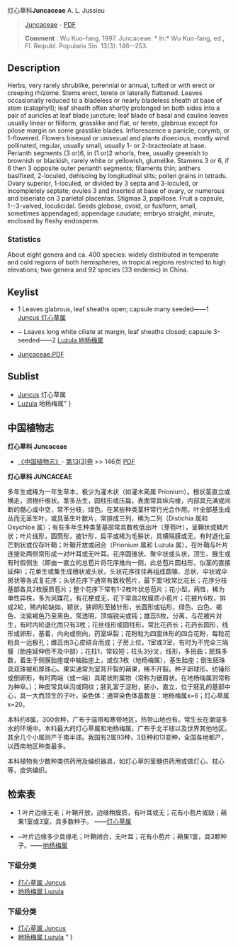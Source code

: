 灯心草科**Juncaceae** A. L. Jussieu

> [Juncaceae](http://www.iplant.cn/info/Juncaceae?t=foc) - [PDF](http://www.iplant.cn/foc/pdf/Juncaceae.pdf)

> **Comment** : 
> Wu Kuo-fang. 1997. Juncaceae. * In:* Wu Kuo-fang, ed., Fl. Reipubl. Popularis Sin. 13(3): 146--253.

## Description

Herbs, very rarely shrublike, perennial or annual, tufted or with erect or creeping rhizome. Stems erect, terete or laterally flattened. Leaves occasionally reduced to a bladeless or nearly bladeless sheath at base of stem (cataphyll); leaf sheath often shortly prolonged on both sides into a pair of auricles at leaf blade juncture; leaf blade of basal and cauline leaves usually linear or filiform, grasslike and flat, or terete, glabrous except for pilose margin on some grasslike blades. Inflorescence a panicle, corymb, or 1-flowered. Flowers bisexual or unisexual and plants dioecious, mostly wind pollinated, regular, usually small, usually 1- or 2-bracteolate at base. Perianth segments (3 or)6, in (1 or)2 whorls, free, usually greenish to brownish or blackish, rarely white or yellowish, glumelike. Stamens 3 or 6, if 6 then 3 opposite outer perianth segments; filaments thin; anthers basifixed, 2-loculed, dehiscing by longitudinal slits; pollen grains in tetrads. Ovary superior, 1-loculed, or divided by 3 septa and 3-loculed, or incompletely septate; ovules 3 and inserted at base of ovary, or numerous and biseriate on 3 parietal placentas. Stigmas 3, papillose. Fruit a capsule, 1--3-valved, loculicidal. Seeds globose, ovoid, or fusiform, small, sometimes appendaged; appendage caudate; embryo straight, minute, enclosed by fleshy endosperm.

### Statistics
About eight genera and ca. 400 species: widely distributed in temperate and cold regions of both hemispheres, in tropical regions restricted to high elevations; two genera and 92 species (33 endemic) in China.

## Keylist

* 1 Leaves glabrous, leaf sheaths open; capsule many seeded——1 [Juncus 灯心草属](http://www.iplant.cn/info/Juncus?t=foc)
* ~ Leaves long white ciliate at margin, leaf sheaths closed; capsule 3-seeded——2 [Luzula 地杨梅属](http://www.iplant.cn/info/Luzula?t=foc)

* [Juncaceae.PDF](http://www.iplant.cn/foc/pdf/Juncaceae.pdf)

## Sublist

* [Juncus](http://www.iplant.cn/info/Juncus?t=foc)
 灯心草属
* [Luzula](http://www.iplant.cn/info/Luzula?t=foc) 地杨梅属"
}
## 中国植物志

**灯心草科 Juncaceae**

* [《中国植物志》](http://www.iplant.cn/frps)- [第13(3)卷](http://www.iplant.cn/frps/vol/13(3)) >> 146页 [PDF](http://www.iplant.cn/frps/pdf/13(3)/146z.pdf)

**灯心草科 JUNCACEAE**

多年生或稀为一年生草本，极少为灌木状（如灌木蔺属 Prionium）。根状茎直立或横走，须根纤维状。茎多丛生，圆柱形或压扁，表面常具纵沟棱，内部具充满或间断的髓心或中空，常不分枝，绿色。在某些种类茎秆常行光合作用。叶全部基生成丛而无茎生叶，或具茎生叶数片，常排成三列，稀为二列（Distichia 属和 Oxychloe 属）；有些多年生种类茎基部常具数枚低出叶（芽苞叶），呈鞘状或鳞片状；叶片线形，圆筒形，披针形，扁平或稀为毛鬃状，具横隔膜或无，有时退化呈芒刺状或仅存叶鞘；叶鞘开放或闭合（Prionium 属和 Luzula 属），在叶鞘与叶片连接处两侧常形成一对叶耳或无叶耳。花序圆锥状、聚伞状或头状，顶生、腋生或有时假侧生（即由一直立的总苞片将花序推向一侧，此总苞片圆柱形，似茎的直接延伸）；花单生或集生成穗状或头状，头状花序往往再组成圆锥、总状、伞状或伞房状等各式复花序；头状花序下通常有数枚苞片，最下面1枚常比花长；花序分枝基部各具2枚膜质苞片；整个花序下常有1-2枚叶状总苞片；花小型，两性，稀为单性异株，多为风媒花，有花梗或无，花下常具2枚膜质小苞片；花被片6枚，排成2轮，稀内轮缺如，颖状，狭卵形至披针形，长圆形或钻形，绿色、白色、褐色、淡紫褐色乃至黑色，常透明，顶端锐尖或钝；雄蕊6枚，分离，与花被片对生，有时内轮退化而只有3枚；花丝线形或圆柱形，常比花药长；花药长圆形，线形或卵形，基着，内向或侧向，药室纵裂；花粉粒为四面体形的四合花粉，每粒花粉具一远极孔；雌蕊由3心皮结合而成；子房上位，1室或3室，有时为不完全三隔膜（胎座延伸但不及中部）；花柱1，常较短；柱头3分叉，线形，多扭曲；胚珠多数，着生于侧膜胎座或中轴胎座上，或仅3枚（地杨梅属），基生胎座；倒生胚珠具双珠被和厚珠心。果实通常为室背开裂的蒴果，稀不开裂。种子卵球形、纺锤形或倒卵形，有时两端（或一端）具尾状附属物（常称为锯屑状。在地杨梅属则常称为种阜。）；种皮常具纵沟或网纹；胚乳富于淀粉，胚小，直立，位于胚乳的基部中心，具一大而顶生的子叶。染色体：通常染色体基数是：地杨梅属x=6；灯心草属x=20。

本科约8属，300余种，广布于温带和寒带地区，热带山地也有。常生长在潮湿多水的环境中。本科最大的灯心草属和地杨梅属，广布于北半球以及世界其他地区。其余几个小属则产于南半球。我国有2属93种，3亚种和13变种，全国各地都产，以西南地区种类最多。

本科植物有少数种类供药用及编织器具，如灯心草的茎髓供药用或做灯心、枕心等，皮供编织。

## 检索表

* 1 叶片边缘无毛；叶鞘开放，边缘稍膜质，有叶耳或无；花有小苞片或缺；蒴果1室或3室，具多数种子。 ——[灯心草属](http://www.iplant.cn/info/Juncus?t=z)

* ~叶片边缘多少具缘毛；叶鞘闭合，无叶耳；花有小苞片；蒴果1室，具3颗种子。——[地杨梅属](http://www.iplant.cn/info/Luzula?t=z)

### 下级分类
* [灯心草属  Juncus](http://www.iplant.cn/info/Juncus?t=z)
* [地杨梅属  Luzula](http://www.iplant.cn/info/Luzula?t=z)

### 下级分类
* [灯心草属  Juncus](http://www.iplant.cn/info/sp/Juncus?t=z)
* [地杨梅属  Luzula](http://www.iplant.cn/info/sp/Luzula?t=z)
"
}